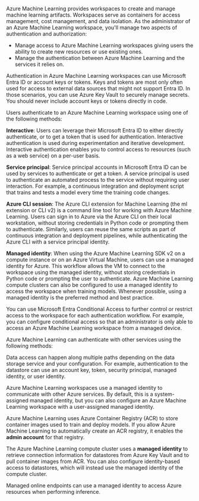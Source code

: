 Azure Machine Learning provides workspaces to create and manage machine learning artifacts. Workspaces serve as containers for access management, cost management, and data isolation. As the administrator of an Azure Machine Learning workspace, you'll manage two aspects of authentication and authorization:

- Manage access to Azure Machine Learning workspaces giving users the ability to create new resources or use existing ones.
- Manage the authentication between Azure Machine Learning and the services it relies on.

Authentication in Azure Machine Learning workspaces can use Microsoft Entra ID or account keys or tokens. Keys and tokens are most only often used for access to external data sources that might not support Entra ID. In those scenarios, you can use Azure Key Vault to securely manage secrets. You should never include account keys or tokens directly in code.

Users authenticate to an Azure Machine Learning workspace using one of the following methods:

**Interactive**: Users can leverage their Microsoft Entra ID to either directly authenticate, or to get a token that is used for authentication. Interactive authentication is used during experimentation and iterative development. Interactive authentication enables you to control access to resources (such as a web service) on a per-user basis.

**Service principal**: Service principal accounts in Microsoft Entra ID can be used by services to authenticate or get a token. A service principal is used to authenticate an automated process to the service without requiring user interaction. For example, a continuous integration and deployment script that trains and tests a model every time the training code changes.

**Azure CLI session**: The Azure CLI extension for Machine Learning (the ml extension or CLI v2) is a command line tool for working with Azure Machine Learning. Users can sign in to Azure via the Azure CLI on their local workstation, without storing credentials in Python code or prompting them to authenticate. Similarly, users can reuse the same scripts as part of continuous integration and deployment pipelines, while authenticating the Azure CLI with a service principal identity.

**Managed identity**: When using the Azure Machine Learning SDK v2 on a compute instance or on an Azure Virtual Machine, users can use a managed identity for Azure. This workflow allows the VM to connect to the workspace using the managed identity, without storing credentials in Python code or prompting the user to authenticate. Azure Machine Learning compute clusters can also be configured to use a managed identity to access the workspace when training models. Whenever possible, using a managed identity is the preferred method and best practice.

You can use Microsoft Entra Conditional Access to further control or restrict access to the workspace for each authentication workflow. For example, you can configure conditional access so that an administrator is only able to access an Azure Machine Learning workspace from a managed device.

Azure Machine Learning can authenticate with other services using the following methods:

Data access can happen along multiple paths depending on the data storage service and your configuration. For example, authentication to the datastore can use an account key, token, security principal, managed identity, or user identity.

Azure Machine Learning workspaces use a managed identity to communicate with other Azure services. By default, this is a system-assigned managed identity, but you can also configure an Azure Machine Learning workspace with a user-assigned managed identity.

Azure Machine Learning uses Azure Container Registry (ACR) to store container images used to train and deploy models. If you allow Azure Machine Learning to automatically create an ACR registry, it enables the **admin account** for that registry.

The Azure Machine Learning compute cluster uses a **managed identity** to retrieve connection information for datastores from Azure Key Vault and to pull container images from ACR. You can also configure identity-based access to datastores, which will instead use the managed identity of the compute cluster.

Managed online endpoints can use a managed identity to access Azure resources when performing inference.